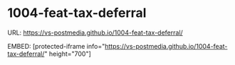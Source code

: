 # 1004-feat-tax-deferral

URL: https://vs-postmedia.github.io/1004-feat-tax-deferral/

EMBED: [protected-iframe info="https://vs-postmedia.github.io/1004-feat-tax-deferral/" height="700"]